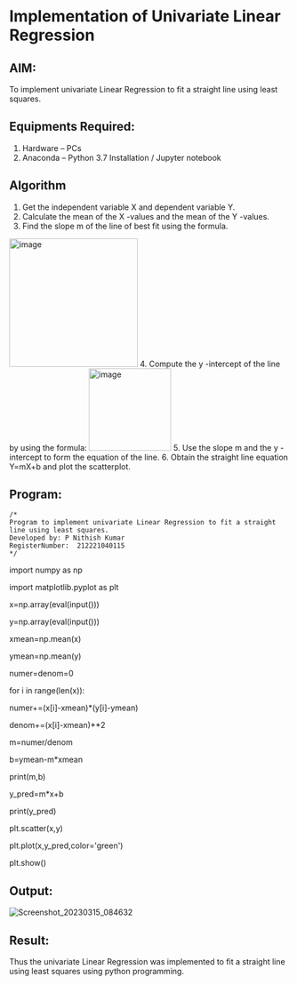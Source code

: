 # Implementation of Univariate Linear Regression
## AIM:
To implement univariate Linear Regression to fit a straight line using least squares.

## Equipments Required:
1. Hardware – PCs
2. Anaconda – Python 3.7 Installation / Jupyter notebook

## Algorithm
1. Get the independent variable X and dependent variable Y.
2. Calculate the mean of the X -values and the mean of the Y -values.
3. Find the slope m of the line of best fit using the formula. 
<img width="231" alt="image" src="https://user-images.githubusercontent.com/93026020/192078527-b3b5ee3e-992f-46c4-865b-3b7ce4ac54ad.png">
4. Compute the y -intercept of the line by using the formula:
<img width="148" alt="image" src="https://user-images.githubusercontent.com/93026020/192078545-79d70b90-7e9d-4b85-9f8b-9d7548a4c5a4.png">
5. Use the slope m and the y -intercept to form the equation of the line.
6. Obtain the straight line equation Y=mX+b and plot the scatterplot.

## Program:
```
/*
Program to implement univariate Linear Regression to fit a straight line using least squares.
Developed by: P Nithish Kumar
RegisterNumber:  212221040115
*/
```
import numpy as np

import matplotlib.pyplot as plt

x=np.array(eval(input()))

y=np.array(eval(input()))

xmean=np.mean(x)

ymean=np.mean(y)

numer=denom=0

for i in range(len(x)):

numer+=(x[i]-xmean)*(y[i]-ymean)

denom+=(x[i]-xmean)**2

m=numer/denom

b=ymean-m*xmean

print(m,b)

y_pred=m*x+b

print(y_pred)

plt.scatter(x,y)

plt.plot(x,y_pred,color='green')

plt.show()



## Output:

![Screenshot_20230315_084632](https://user-images.githubusercontent.com/84709944/225355763-3ebb7cdc-f69f-4c84-86f1-1ac5c8e3cbb7.png)



## Result:
Thus the univariate Linear Regression was implemented to fit a straight line using least squares using python programming.
